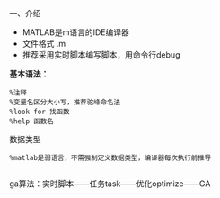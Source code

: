 一、介绍

* MATLAB是m语言的IDE编译器  
* 文件格式 .m    
* 推荐采用实时脚本编写脚本，用命令行debug   

**基本语法：**   

```
%注释  
%变量名区分大小写，推荐驼峰命名法   
%look for 找函数   
%help 函数名  
```  

数据类型    

```
%matlab是弱语言，不需强制定义数据类型，编译器每次执行前推导  


```

ga算法：实时脚本——任务task——优化optimize——GA



